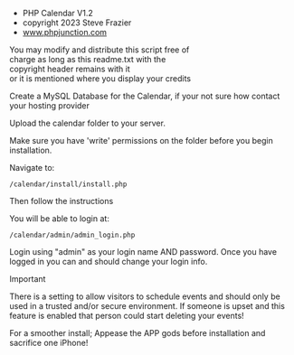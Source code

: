 * PHP Calendar V1.2                                 
* copyright 2023 Steve Frazier                      
* www.phpjunction.com                               
                                                   
You may modify and distribute this script free of  
charge as long as this readme.txt with the        
copyright header remains with it                  
or it is mentioned where you display your credits                      


Create a MySQL Database for the Calendar, if your not sure how contact your hosting provider

Upload the calendar folder to your server.

Make sure you have 'write' permissions on the folder before you begin installation.

Navigate to:

`/calendar/install/install.php`

Then follow the instructions

You will be able to login at:

`/calendar/admin/admin_login.php`

Login using "admin" as your login name AND password.
Once you have logged in you can and should change your login info.

> [!IMPORTANT]
> There is a setting to allow visitors to schedule events and should only be used in a trusted and/or secure environment.
> If someone is upset and this feature is enabled that person could start deleting your events!
>
> For a smoother install; Appease the APP gods before installation and sacrifice one iPhone!
